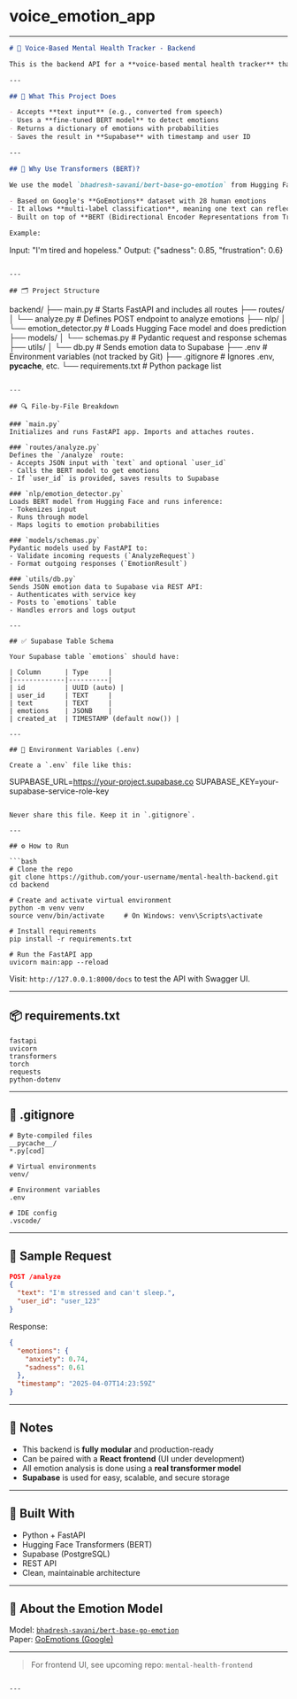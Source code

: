 ﻿# voice_emotion_app
 

---

```markdown
# 🧠 Voice-Based Mental Health Tracker - Backend

This is the backend API for a **voice-based mental health tracker** that analyzes user input using real NLP models to detect emotional states and stores them securely in a database (Supabase).

---

## 📌 What This Project Does

- Accepts **text input** (e.g., converted from speech)
- Uses a **fine-tuned BERT model** to detect emotions
- Returns a dictionary of emotions with probabilities
- Saves the result in **Supabase** with timestamp and user ID

---

## 🧠 Why Use Transformers (BERT)?

We use the model `bhadresh-savani/bert-base-go-emotion` from Hugging Face:

- Based on Google's **GoEmotions** dataset with 28 human emotions
- It allows **multi-label classification**, meaning one text can reflect multiple emotions
- Built on top of **BERT (Bidirectional Encoder Representations from Transformers)**, which deeply understands context

Example:
```
Input: "I'm tired and hopeless."
Output: {"sadness": 0.85, "frustration": 0.6}
```

---

## 🗂 Project Structure

```
backend/
├── main.py                   # Starts FastAPI and includes all routes
├── routes/
│   └── analyze.py            # Defines POST endpoint to analyze emotions
├── nlp/
│   └── emotion_detector.py   # Loads Hugging Face model and does prediction
├── models/
│   └── schemas.py            # Pydantic request and response schemas
├── utils/
│   └── db.py                 # Sends emotion data to Supabase
├── .env                      # Environment variables (not tracked by Git)
├── .gitignore                # Ignores .env, __pycache__, etc.
└── requirements.txt          # Python package list
```

---

## 🔍 File-by-File Breakdown

### `main.py`
Initializes and runs FastAPI app. Imports and attaches routes.

### `routes/analyze.py`
Defines the `/analyze` route:
- Accepts JSON input with `text` and optional `user_id`
- Calls the BERT model to get emotions
- If `user_id` is provided, saves results to Supabase

### `nlp/emotion_detector.py`
Loads BERT model from Hugging Face and runs inference:
- Tokenizes input
- Runs through model
- Maps logits to emotion probabilities

### `models/schemas.py`
Pydantic models used by FastAPI to:
- Validate incoming requests (`AnalyzeRequest`)
- Format outgoing responses (`EmotionResult`)

### `utils/db.py`
Sends JSON emotion data to Supabase via REST API:
- Authenticates with service key
- Posts to `emotions` table
- Handles errors and logs output

---

## ✅ Supabase Table Schema

Your Supabase table `emotions` should have:

| Column      | Type     |
|-------------|----------|
| id          | UUID (auto) |
| user_id     | TEXT     |
| text        | TEXT     |
| emotions    | JSONB    |
| created_at  | TIMESTAMP (default now()) |

---

## 🔐 Environment Variables (.env)

Create a `.env` file like this:

```
SUPABASE_URL=https://your-project.supabase.co
SUPABASE_KEY=your-supabase-service-role-key
```

Never share this file. Keep it in `.gitignore`.

---

## ⚙️ How to Run

```bash
# Clone the repo
git clone https://github.com/your-username/mental-health-backend.git
cd backend

# Create and activate virtual environment
python -m venv venv
source venv/bin/activate     # On Windows: venv\Scripts\activate

# Install requirements
pip install -r requirements.txt

# Run the FastAPI app
uvicorn main:app --reload
```

Visit: `http://127.0.0.1:8000/docs` to test the API with Swagger UI.

---

## 📦 requirements.txt

```
fastapi
uvicorn
transformers
torch
requests
python-dotenv
```

---

## 🙈 .gitignore

```
# Byte-compiled files
__pycache__/
*.py[cod]

# Virtual environments
venv/

# Environment variables
.env

# IDE config
.vscode/
```

---

## 🧪 Sample Request

```json
POST /analyze
{
  "text": "I'm stressed and can't sleep.",
  "user_id": "user_123"
}
```

Response:
```json
{
  "emotions": {
    "anxiety": 0.74,
    "sadness": 0.61
  },
  "timestamp": "2025-04-07T14:23:59Z"
}
```

---

## 📌 Notes

- This backend is **fully modular** and production-ready
- Can be paired with a **React frontend** (UI under development)
- All emotion analysis is done using a **real transformer model**
- **Supabase** is used for easy, scalable, and secure storage

---

## 💙 Built With

- Python + FastAPI
- Hugging Face Transformers (BERT)
- Supabase (PostgreSQL)
- REST API
- Clean, maintainable architecture

---

## 🧠 About the Emotion Model

Model: [`bhadresh-savani/bert-base-go-emotion`](https://huggingface.co/bhadresh-savani/bert-base-go-emotion)  
Paper: [GoEmotions (Google)](https://arxiv.org/abs/2005.00547)

---

> For frontend UI, see upcoming repo: `mental-health-frontend`

```

---


